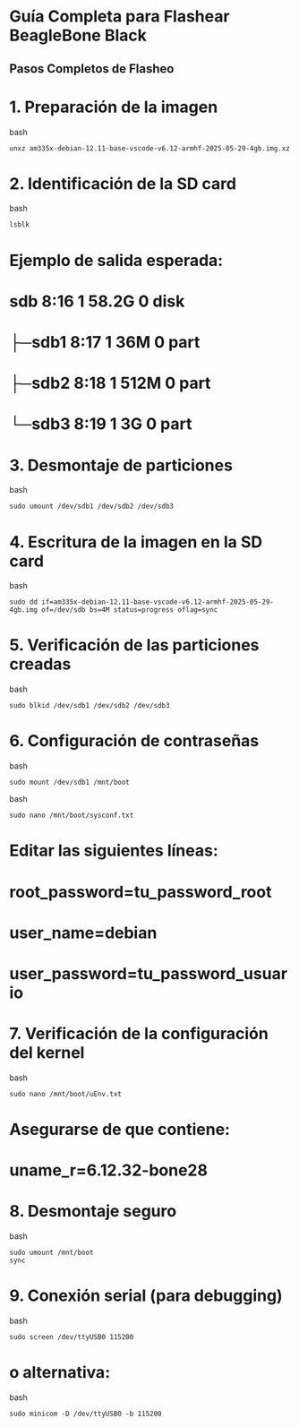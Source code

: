 # Guía Completa para Flashear BeagleBone Black
## Pasos Completos de Flasheo
# 1. Preparación de la imagen
bash

    unxz am335x-debian-12.11-base-vscode-v6.12-armhf-2025-05-29-4gb.img.xz

# 2. Identificación de la SD card
bash

    lsblk
# Ejemplo de salida esperada:
# sdb      8:16   1  58.2G  0 disk 
# ├─sdb1   8:17   1    36M  0 part 
# ├─sdb2   8:18   1   512M  0 part 
# └─sdb3   8:19   1     3G  0 part

# 3. Desmontaje de particiones
bash

    sudo umount /dev/sdb1 /dev/sdb2 /dev/sdb3

# 4. Escritura de la imagen en la SD card
bash

    sudo dd if=am335x-debian-12.11-base-vscode-v6.12-armhf-2025-05-29-4gb.img of=/dev/sdb bs=4M status=progress oflag=sync

# 5. Verificación de las particiones creadas
bash

    sudo blkid /dev/sdb1 /dev/sdb2 /dev/sdb3

# 6. Configuración de contraseñas
bash

    sudo mount /dev/sdb1 /mnt/boot
bash

    sudo nano /mnt/boot/sysconf.txt
# Editar las siguientes líneas:
# root_password=tu_password_root
# user_name=debian
# user_password=tu_password_usuario

# 7. Verificación de la configuración del kernel
bash

    sudo nano /mnt/boot/uEnv.txt
# Asegurarse de que contiene:
# uname_r=6.12.32-bone28

# 8. Desmontaje seguro
bash

    sudo umount /mnt/boot
    sync

# 9. Conexión serial (para debugging)
bash

    sudo screen /dev/ttyUSB0 115200
# o alternativa:
bash

    sudo minicom -D /dev/ttyUSB0 -b 115200

